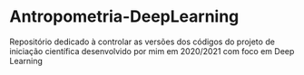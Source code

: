 # Antropometria-DeepLearning
Repositório dedicado à controlar as versões dos códigos do projeto de iniciação científica desenvolvido por mim em 2020/2021 com foco em Deep Learning
